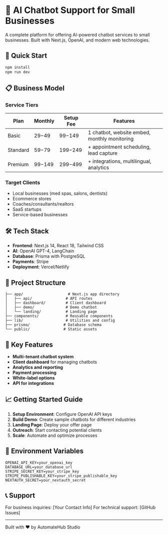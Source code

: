 # 🤖 AI Chatbot Support for Small Businesses

A complete platform for offering AI-powered chatbot services to small businesses. Built with Next.js, OpenAI, and modern web technologies.

## 🚀 Quick Start

```bash
npm install
npm run dev
```

## 📋 Business Model

### Service Tiers

| Plan | Monthly | Setup Fee | Features |
|------|---------|-----------|----------|
| Basic | $29-$49 | $99-$149 | 1 chatbot, website embed, monthly monitoring |
| Standard | $59-$79 | $199-$249 | + appointment scheduling, lead capture |
| Premium | $99-$149 | $299-$499 | + integrations, multilingual, analytics |

### Target Clients
- Local businesses (med spas, salons, dentists)
- Ecommerce stores
- Coaches/consultants/realtors
- SaaS startups
- Service-based businesses

## 🛠️ Tech Stack

- **Frontend**: Next.js 14, React 18, Tailwind CSS
- **AI**: OpenAI GPT-4, LangChain
- **Database**: Prisma with PostgreSQL
- **Payments**: Stripe
- **Deployment**: Vercel/Netlify

## 📁 Project Structure

```
├── app/                    # Next.js app directory
│   ├── api/               # API routes
│   ├── dashboard/         # Client dashboard
│   ├── demo/              # Demo chatbot
│   └── landing/           # Landing page
├── components/            # Reusable components
├── lib/                   # Utilities and config
├── prisma/               # Database schema
└── public/               # Static assets
```

## 🎯 Key Features

- **Multi-tenant chatbot system**
- **Client dashboard** for managing chatbots
- **Analytics and reporting**
- **Payment processing**
- **White-label options**
- **API for integrations**

## 📈 Getting Started Guide

1. **Setup Environment**: Configure OpenAI API keys
2. **Build Demo**: Create sample chatbots for different industries
3. **Landing Page**: Deploy your offer page
4. **Outreach**: Start contacting potential clients
5. **Scale**: Automate and optimize processes

## 🔧 Environment Variables

```env
OPENAI_API_KEY=your_openai_key
DATABASE_URL=your_database_url
STRIPE_SECRET_KEY=your_stripe_key
STRIPE_PUBLISHABLE_KEY=your_stripe_publishable_key
NEXTAUTH_SECRET=your_nextauth_secret
```

## 📞 Support

For business inquiries: [Your Contact Info]
For technical support: [GitHub Issues]

---

Built with ❤️ by AutomateHub Studio 